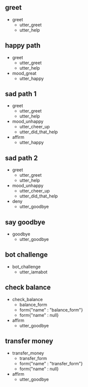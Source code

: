## greet
* greet
   - utter_greet
   - utter_help

## happy path
* greet
  - utter_greet
  - utter_help
* mood_great
  - utter_happy

## sad path 1
* greet
  - utter_greet
  - utter_help
* mood_unhappy
  - utter_cheer_up
  - utter_did_that_help
* affirm
  - utter_happy

## sad path 2
* greet
  - utter_greet
  - utter_help
* mood_unhappy
  - utter_cheer_up
  - utter_did_that_help
* deny
  - utter_goodbye

## say goodbye
* goodbye
  - utter_goodbye

## bot challenge
* bot_challenge
  - utter_iamabot
  
## check balance
* check_balance
   - balance_form
   - form{"name" : "balance_form"}
   - form{"name" : null}
* affirm
   - utter_goodbye
   
## transfer money
* transfer_money
   - transfer_form
   - form{"name" : "transfer_form"}
   - form{"name" : null}
* affirm
   - utter_goodbye

